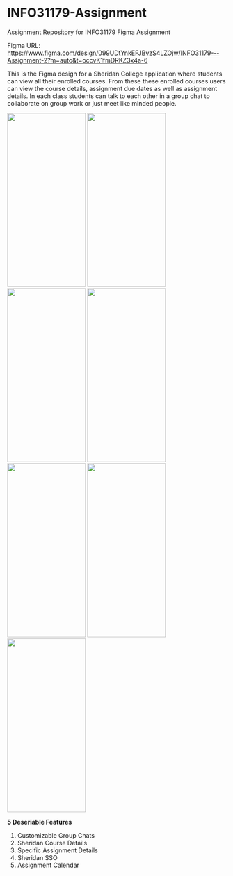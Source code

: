 # INFO31179-Assignment
Assignment Repository for INFO31179 Figma Assignment

Figma URL: https://www.figma.com/design/099UDtYnkEFJBvzS4LZOjw/INFO31179---Assignment-2?m=auto&t=occvK1fmDRKZ3x4a-6

This is the Figma design for a Sheridan College application where students can view all their enrolled courses. From these these enrolled courses users can view the course details, assignment due dates as well as assignment details. In each class students can talk to each other in a group chat to collaborate on group work or just meet like minded people.

<img src="https://github.com/user-attachments/assets/be890594-dac2-4c10-b776-2396eb744008" width="180" height="400">

<img src="https://github.com/user-attachments/assets/1962c945-459e-4f41-9371-c68405f00036" width="180" height="400">
<img src="https://github.com/user-attachments/assets/5bead54c-26ea-45f5-8409-d10affb486d0" width="180" height="400">
<img src="https://github.com/user-attachments/assets/7ace0963-7b64-4b72-8c9f-e5bd40f4f15d" width="180" height="400">
<img src="https://github.com/user-attachments/assets/26023cf4-3256-42f1-b470-fe9af8307f40" width="180" height="400">
<img src="https://github.com/user-attachments/assets/142cb7c2-cd59-4981-938c-abdf27dd9151" width="180" height="400">
<img src="https://github.com/user-attachments/assets/f1506029-3e23-4ec1-b70b-f5d92e866846" width="180" height="400">

**5 Deseriable Features**
1. Customizable Group Chats
2. Sheridan Course Details
3. Specific Assignment Details
4. Sheridan SSO
5. Assignment Calendar

